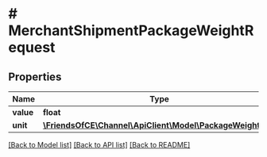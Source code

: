 # # MerchantShipmentPackageWeightRequest

## Properties

Name | Type | Description | Notes
------------ | ------------- | ------------- | -------------
**value** | **float** |  | [optional]
**unit** | [**\FriendsOfCE\Channel\ApiClient\Model\PackageWeightUnit**](PackageWeightUnit.md) |  | [optional]

[[Back to Model list]](../../README.md#models) [[Back to API list]](../../README.md#endpoints) [[Back to README]](../../README.md)
